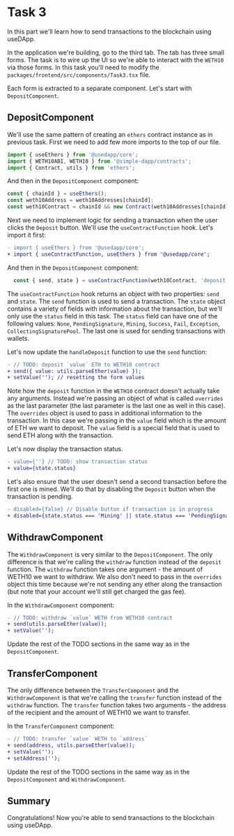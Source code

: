 # Task 3

In this part we'll learn how to send transactions to the blockchain using useDApp.

In the application we're building, go to the third tab. The tab has three small forms. The task is to wire up the UI so we're able to interact with the `WETH10` via those forms. In this task you'll need to modify the `packages/frontend/src/components/Task3.tsx` file.

Each form is extracted to a separate component. Let's start with `DepositComponent`.

## DepositComponent

We'll use the same pattern of creating an `ethers` contract instance as in previous task. First we need to add few more imports to the top of our file.

```ts
import { useEthers } from '@usedapp/core';
import { WETH10ABI, WETH10 } from '@simple-dapp/contracts';
import { Contract, utils } from 'ethers';
```

And then in the `DepositComponent` component:

```ts
const { chainId } = useEthers();
const weth10Address = weth10Addresses[chainId];
const weth10Contract = chainId && new Contract(weth10Addresses[chainId], WETH10ABI.abi) as WETH10;
```

Next we need to implement logic for sending a transaction when the user clicks the `Deposit` button. We'll use the `useContractFunction` hook. Let's import it first:

```diff
- import { useEthers } from '@usedapp/core';
+ import { useContractFunction, useEthers } from '@usedapp/core';
```

And then in the `DepositComponent` component:

```ts
  const { send, state } = useContractFunction(weth10Contract, 'deposit');
```

The `useContractFunction` hook returns an object with two properties: `send` and `state`. The `send` function is used to send a transaction. The `state` object contains a variety of fields with information about the transaction, but we'll only use the `status` field in this task. The `status` field can have one of the following values: `None`, `PendingSignature`, `Mining`, `Success`, `Fail`, `Exception`, `CollectingSignaturePool`. The last one is used for sending transactions with  wallets.

Let's now update the `handleDeposit` function to use the `send` function:

```diff
- // TODO: deposit `value` ETH to WETH10 contract
+ send({ value: utils.parseEther(value) });
+ setValue(''); // resetting the form values
```

Note how the `deposit` function in the `WETH10` contract doesn't actually take any arguments. Instead we're passing an object of what is called `overrides` as the last parameter (the last parameter is the last one as well in this case). The `overrides` object is used to pass in additional information to the transaction. In this case we're passing in the `value` field which is the amount of ETH we want to deposit. The `value` field is a special field that is used to send ETH along with the transaction.

Let's now display the transaction status.

```diff
- value={''} // TODO: show transaction status
+ value={state.status}
```

Let's also ensure that the user doesn't send a second transaction before the first one is mined. We'll do that by disabling the `Deposit` button when the transaction is pending.

```diff
- disabled={false} // Disable button if transaction is in progress
+ disabled={state.status === 'Mining' || state.status === 'PendingSignature'}
```

## WithdrawComponent

The `WithdrawComponent` is very similar to the `DepositComponent`. The only difference is that we're calling the `withdraw` function instead of the `deposit` function. The `withdraw` function takes one argument - the amount of WETH10 we want to withdraw. We also don't need to pass in the `overrides` object this time because we're not sending any ether along the transaction (but note that your account we'll still get charged the gas fee).

In the `WithdrawComponent` component:

```diff
- // TODO: withdraw `value` WETH from WETH10 contract
+ send(utils.parseEther(value));
+ setValue('');
```

Update the rest of the TODO sections in the same way as in the `DepositComponent`.

## TransferComponent

The only difference between the `TransferComponent` and the `WithdrawComponent` is that we're calling the `transfer` function instead of the `withdraw` function. The `transfer` function takes two arguments - the address of the recipient and the amount of WETH10 we want to transfer.

In the `TransferComponent` component:

```diff
- // TODO: transfer `value` WETH to `address`
+ send(address, utils.parseEther(value));
+ setValue('');
+ setAddress('');
```

Update the rest of the TODO sections in the same way as in the `DepositComponent` and `WithdrawComponent`.

## Summary

Congratulations! Now you're able to send transactions to the blockchain using useDApp.
